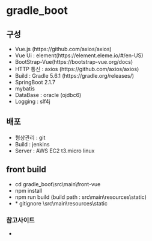 # gradle_boot
<h2> 구성 </h2>
<ul>
  <li>Vue.js (https://github.com/axios/axios)</li>
  <li>Vue Ui : element(https://element.eleme.io/#/en-US)</li>
  <li>BootStrap-Vue(https://bootstrap-vue.org/docs)</li>
  <li>HTTP 통신 : axios (https://github.com/axios/axios)</li>
  <li>Build : Gradle 5.6.1 (https://gradle.org/releases/)</li>
  <li>SpringBoot 2.1.7</li>
  <li>mybatis</li>
  <li>DataBase : oracle (ojdbc6)</li>
  <li>Logging : slf4j</li>
</ul>

<h2> 배포 </h2>
<ul>
  <li>형상관리 : git</li>
  <li>Build : jenkins</li>
  <li>Server : AWS EC2 t3.micro linux</li>
</ul>


<h2> front build</h2>
<ul>
  <li>cd gradle_boot\src\main\front-vue</li>
  <li>npm install</li>
  <li>npm run build (build path : src\main\resources\static)</li>
  <li>* gitignore \src\main\resources\static</li>
</ul>


<h3>참고사이트</h3>
<ul>
  <li></li>
</ul>
